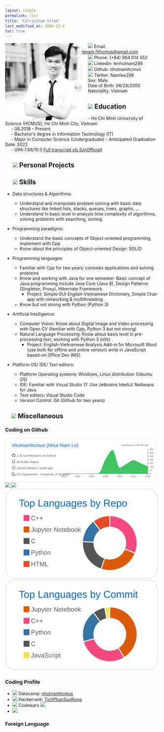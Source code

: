 ```yaml
---
layout: single
permalink: /cv/
title: "Curriculum Vitae"
last_modified_at: 2020-12-4
toc: true
---
```


<div> 
<a href="https://github.com/anuraghazra/github-readme-stats">
  <img align="left" width="250" src="./../assets/img/avt/nhutnam_le.png"/>
</a>
</div>


&nbsp;&nbsp;&nbsp;&nbsp; <a><img src="https://img.icons8.com/fluent/15/000000/email-open.png"/></a> Email: lenam.fithcmus@gmail.com <br>
&nbsp;&nbsp;&nbsp;&nbsp; <a><img src="https://img.icons8.com/fluent/15/000000/cell-phone.png"/></a> Phone: (+84) 964 614 552 <br>
&nbsp;&nbsp;&nbsp;&nbsp; <a><img src="https://img.icons8.com/fluent/15/000000/linkedin.png"/></a> Linkedin: lenhutnam298 <br>
&nbsp;&nbsp;&nbsp;&nbsp; <a> <img src="https://img.icons8.com/color/15/000000/github--v1.png"/></a> Github: nhutnamhcmus <br>
&nbsp;&nbsp;&nbsp;&nbsp; <a> <img src="https://img.icons8.com/fluent/15/000000/twitter.png"/></a> Twitter: Namlee298 <br>
&nbsp;&nbsp;&nbsp;&nbsp; Sex: Male <br>
&nbsp;&nbsp;&nbsp;&nbsp; Date of Birth: 08/29/2000 <br>
&nbsp;&nbsp;&nbsp;&nbsp; Natonality: Vietnam <br>

## &nbsp;&nbsp;&nbsp;&nbsp;<img src="https://img.icons8.com/fluent/48/000000/university.png"/>&nbsp;Education

&nbsp;&nbsp;&nbsp;&nbsp; - Ho Chi Minh University of Science (HCMUS), Ho Chi Minh City, Vietnam  <br>
&nbsp;&nbsp;&nbsp;&nbsp; - 08.2018 – Present <br>
&nbsp;&nbsp;&nbsp;&nbsp; - Bachelor’s degree in Information Technology (IT)<br>
&nbsp;&nbsp;&nbsp;&nbsp; - Major in Computer Science (Undergraduate) - Anticipated Graduation Date: 2022<br>
&nbsp;&nbsp;&nbsp;&nbsp; - GPA:7.88/10.0 [Full transcript xls (UnOfficial)](https://docs.google.com/spreadsheets/d/1FDcLKBirzvPa8HZ45CL503gR6Foo6oPgFnJDpbr1sdg/edit?usp=sharing)

## &nbsp;&nbsp;&nbsp;&nbsp; <img src="https://img.icons8.com/color/48/000000/project.png"/>&nbsp;Personal Projects

## &nbsp;&nbsp;&nbsp;&nbsp; <img src="https://img.icons8.com/fluent/48/000000/development-skill.png"/>&nbsp;Skills

- Data structures & Algorithms:
  - Understand and manipulate problem solving with basic data structures like linked lists, stacks, queues,
trees, graphs, …
  - Understand in basic level in analysis time complexity of algorithms, solving problems with searching,
sorting.
- Programming paradigms:
  - Understand the basic concepts of Object-oriented programming, implement with Cpp
  - Know about the principles of Object-oriented Design: SOLID
- Programming languages:
  - Familiar with Cpp for two years: consoles applications and solving problems
  - Know and working with Java for one semester: Basic concept of Java programming include Java
Core (Java 8), Design Patterns (Singleton, Proxy), Hibernate Framework.
    - Project: Simple GUI English-Vietnamese Dictionary, Simple Chat-app with networking &
multithreading
  - Know but not strong with Python (Python 3)
- Artificial Intelligence:
  - Computer Vision: Know about Digital Image and Video processing with Open CV (familiar with Cpp,
Python 3 but not strong)
  - Natural Language Processing: Know about basis level in pre-processing text, working with Python 3
(nltk)
    - Project: English-Vietnamese Analysis Add-in for Microsoft Word (use both for offline and
online version) write in JavaScript based-on Office Dev (MS)

- Platform OS/ IDE/ Text editors:
  - Platform Operating systems: Windows, Linux distribution (Ubuntu OS)
  - IDE: Familiar with Visual Studio 17. Use Jetbrains IntelliJ/ Netbeans for Java
  - Text editors: Visual Studio Code
  - Version Control: Git (Github for two years)

## &nbsp;&nbsp;&nbsp;&nbsp;<img src="https://img.icons8.com/color/48/000000/metamorphose.png"/>&nbsp;Miscellaneous

### Coding on Github
<a href="https://github.com/anuraghazra/github-readme-stats">
  <img align="left" src="https://raw.githubusercontent.com/nhutnamhcmus/nhutnamhcmus/master/profile-summary-card-output/github/0-profile-details.svg"/>
</a>

<a href="https://github.com/anuraghazra/github-readme-stats">
  <img src="https://github-readme-stats.vercel.app/api?username=nhutnamhcmus&count_private=true&show_icons=true" />
</a>
<a href="https://github.com/anuraghazra/github-readme-stats">
  <img src="https://github-readme-stats.vercel.app/api/top-langs/?username=nhutnamhcmus" />
</a>
<div> 
<a href="https://github.com/anuraghazra/github-readme-stats">
  <img align="left" src="https://raw.githubusercontent.com/nhutnamhcmus/nhutnamhcmus/master/profile-summary-card-output/github/1-repos-per-language.svg" />
</a>
<a href="https://github.com/anuraghazra/github-readme-stats">
  <img src="https://raw.githubusercontent.com/nhutnamhcmus/nhutnamhcmus/master/profile-summary-card-output/github/2-most-commit-language.svg" />
</a>
</div>

### Coding Profile

- <img src="https://www.datacamp.com/datacamp-sq.png?v=20102020" width="48"/>&nbsp;Datacamp: [nhutnamhcmus](https://www.datacamp.com/profile/nhutnamhcmus)
- <img src="https://upload.wikimedia.org/wikipedia/commons/4/40/HackerRank_Icon-1000px.png" width="48"/>&nbsp;Hackerrank: [TichPhanSuyRong](https://www.hackerrank.com/TichPhanSuyRong)
- <img src="https://shankxwebdev.com/wp-content/uploads/2016/03/Screen-Shot-2016-03-28-at-7.51.42-AM.png" width="48"/>&nbsp;Codewars ![](https://www.codewars.com/users/TichPhanSuyRong/badges/large)
- <img src="https://projecteuler.net/profile/tichphansuyrong.png"/>&nbsp;

### Foreign Language


